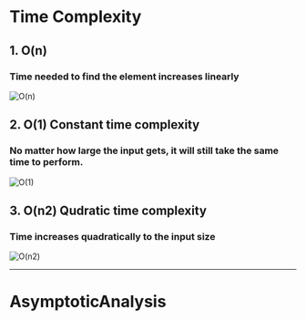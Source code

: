 # Time Complexity

## 1. O(n)

### Time needed to find the element increases linearly 

![O(n)](https://user-images.githubusercontent.com/71340325/188761814-6c4707a9-3e74-4976-b627-a0f81308eab4.jpg)


## 2. O(1) Constant time complexity

### No matter how large the input gets, it will still take the same time to perform.
![O(1)](https://user-images.githubusercontent.com/71340325/189001707-3c9599bd-b50d-494e-95d4-115ee777ba26.jpg)


## 3. O(n2) Qudratic time complexity

### Time increases quadratically to the input size
![O(n2)](https://user-images.githubusercontent.com/71340325/189001710-66e83781-4796-4a26-8382-7aca4602c8e2.jpg)


<hr>

# AsymptoticAnalysis

